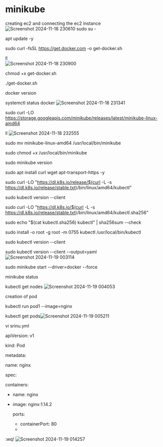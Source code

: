 # minikube
creating ec2 and connecting the ec2 instance
![Screenshot 2024-11-18 230610](https://github.com/user-attachments/assets/48722769-0d11-4658-b91a-25464ba20bf9)
sudo su -

apt update -y

sudo curl -fsSL https://get.docker.com -o get-docker.sh

ll	
![Screenshot 2024-11-18 230900](https://github.com/user-attachments/assets/1472abc5-2528-4c80-bac6-d452a60141bc)

chmod +x get-docker.sh

./get-docker.sh

docker version

systemctl status docker
![Screenshot 2024-11-18 231341](https://github.com/user-attachments/assets/0010ecf1-7ff5-4423-a54f-258dcefdaf50)

sudo curl -LO https://storage.googleapis.com/minikube/releases/latest/minikube-linux-amd64 

ll
![Screenshot 2024-11-18 232555](https://github.com/user-attachments/assets/84296b20-a230-45a8-9c55-7c0e4da2d89f)

sudo mv minikube-linux-amd64 /usr/local/bin/minikube

sudo chmod +x /usr/local/bin/minikube

sudo minikube version

sudo apt install curl wget apt-transport-https -y

sudo curl -LO "https://dl.k8s.io/release/$(curl -L -s https://dl.k8s.io/release/stable.txt)/bin/linux/amd64/kubectl"

sudo kubectl version --client 

sudo curl -LO "https://dl.k8s.io/$(curl -L -s https://dl.k8s.io/release/stable.txt)/bin/linux/amd64/kubectl.sha256"

sudo echo "$(cat kubectl.sha256) kubectl" | sha256sum --check

sudo install -o root -g root -m 0755 kubectl /usr/local/bin/kubectl

sudo kubectl version --client

sudo kubectl version --client --output=yaml
![Screenshot 2024-11-19 003114](https://github.com/user-attachments/assets/b4244b07-e040-4f6b-a94e-d56b016f2ba0)

sudo minikube start --driver=docker --force

minikube status

kubectl get nodes
![Screenshot 2024-11-19 004053](https://github.com/user-attachments/assets/495bedc3-f380-47b1-a810-b79ae5d21502)

creation of pod

kubectl run pod1 --image=nginx

kubectl get pods![Screenshot 2024-11-19 005211](https://github.com/user-attachments/assets/c649fee1-91da-478b-b776-caf1b9634a9d)

vi srinu.yml

apiVersion: v1

kind: Pod

metadata:

  name: nginx
  
spec:

  containers:
  
  - name: nginx
  - 
    image: nginx:1.14.2
    
    ports:
    
    - containerPort: 80
    - 
:wq!
![Screenshot 2024-11-19 014257](https://github.com/user-attachments/assets/ef11792e-7181-423b-b40f-e6c9c31cd539)


